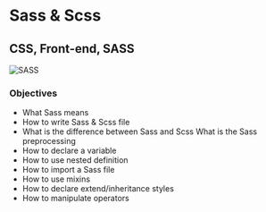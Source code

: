 # Sass & Scss
## CSS, Front-end, SASS

![SASS](https://s3.amazonaws.com/alx-intranet.hbtn.io/uploads/medias/2018/5/9936ba361a3962278900.jpg?X-Amz-Algorithm=AWS4-HMAC-SHA256&X-Amz-Credential=AKIARDDGGGOUSBVO6H7D%2F20230814%2Fus-east-1%2Fs3%2Faws4_request&X-Amz-Date=20230814T080727Z&X-Amz-Expires=86400&X-Amz-SignedHeaders=host&X-Amz-Signature=335d346abb6e21040317ba40856adeb03ff40237cb2231abab34a26b97eea801)


### Objectives
- What Sass means
- How to write Sass & Scss file
- What is the difference between Sass and Scss
What is the Sass preprocessing
- How to declare a variable
- How to use nested definition
- How to import a Sass file
- How to use mixins
- How to declare extend/inheritance styles
- How to manipulate operators